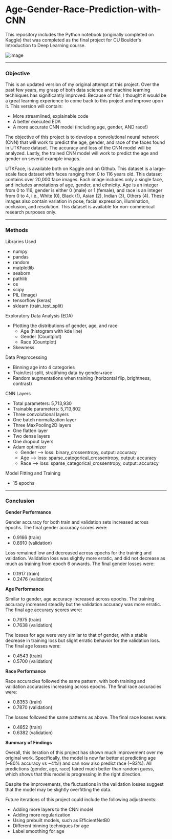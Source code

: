 # Age-Gender-Race-Prediction-with-CNN

This repository includes the Python notebook (originally completed on Kaggle) that was completed as the final project for CU Boulder's Introduction to Deep Learning course. 

![image](https://github.com/user-attachments/assets/34706b04-fab7-4b99-8f89-baf540a933ce)

---

### Objective 
This is an updated version of my original attempt at this project. Over the past few years, my grasp of both data science and machine learning techniques has significantly improved. Because of this, I thought it would be a great learning experience to come back to this project and improve upon it. This version will contain:

- More streamlined, explainable code
- A better executed EDA
- A more accurate CNN model (including age, gender, AND race!)

The objective of this project is to develop a convolutional neural network (CNN) that will work to predict the age, gender, and race of the faces found in UTKFace dataset. The accuracy and loss of the CNN model will be analyzed. Lastly, the trained CNN model will work to predict the age and gender on several example images.

UTKFace, is available both on Kaggle and on Github. This dataset is a large-scale face dataset with faces ranging from 0 to 116 years old. This dataset contains over 20,000 face images. Each image includes only a single face, and includes annotations of age, gender, and ethnicity. Age is an integer from 0 to 116, gender is either 0 (male) or 1 (female), and race is an integer from 0 to 4, i.e., White (0), Black (1), Asian (2), Indian (3), Others (4). These images also contain variation in pose, facial expression, illumination, occlusion, and resolution. This dataset is available for non-commerical research purposes only.

---

### Methods
Libraries Used
- numpy
- pandas
- random
- matplotlib
- seaborn
- pathlib
- os
- scipy
- PIL (Image)
- tensorflow (keras)
- sklearn (train_test_split)

Exploratory Data Analysis (EDA)
- Plotting the distributions of gender, age, and race
  - Age (histogram with kde line)
  - Gender (Countplot)
  - Race (Countplot)
- Skewness

Data Preprocessing
- Binning age into 4 categories
- Train/test split, stratifying data by gender+race
- Random augmentations when training (horizontal flip, brightness, contrast)

CNN Layers
- Total parameters: 5,713,930
- Trainable parameters: 5,713,802
- Three convolutional layers
- One batch normalization layer
- Three MaxPooling2D layers
- One flatten layer
- Two dense layers
- One dropout layers
- Adam optimizer
  - Gender --> loss: binary_crossentropy, output: accuracy
  - Age --> loss: sparse_categorical_crossentropy, output: accuracy
  - Race --> loss: sparse_categorical_crossentropy, output: accuracy

Model Fitting and Training
- 15 epochs

---

### Conclusion

**Gender Performance**

Gender accuracy for both train and validation sets increased across epochs. The final gender accuracy scores were:

- 0.9166 (train)
- 0.8910 (validation)

Loss remained low and decreased across epochs for the training and validation. Validation loss was slightly more erratic, and did not decrease as much as training from epoch 6 onwards. The final gender losses were:

- 0.1917 (train)
- 0.2476 (validation)

**Age Performance**

Similar to gender, age accuracy increased across epochs. The training accuracy increased steadily but the validation accuracy was more erratic. The final age accuracy scores were:

- 0.7975 (train)
- 0.7638 (validation)

The losses for age were very similar to that of gender, with a stable decrease in training loss but slight erratic behavior for the validation loss. The final age losses were:

- 0.4543 (train)
- 0.5700 (validation)

**Race Performance**

Race accuracies followed the same pattern, with both training and validation accuracies increasing across epochs. The final race accuracies were:

- 0.8353 (train)
- 0.7870 (validation)

The losses followed the same patterns as above. The final race losses were:

- 0.4852 (train)
- 0.6382 (validation)

**Summary of Findings**

Overall, this iteration of this project has shown much improvement over my original work. Specifically, the model is now far better at predicting age (~80% accuracy vs ~4%!) and can now also predict race (~83%). All predictions (gender, age, race) faired much better than random guess, which shows that this model is progressing in the right direction. 

Despite the improvements, the fluctuations in the validation losses suggest that the model may be slightly overfitting the data.

Future iterations of this project could include the following adjustments:

- Adding more layers to the CNN model
- Adding more regularization
- Using prebuilt models, such as EfficientNetB0
- Different binning techniques for age
- Label smoothing for age
